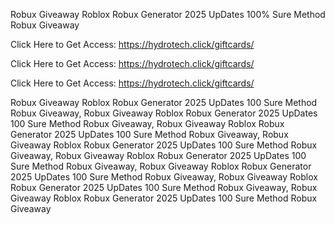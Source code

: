 Robux Giveaway Roblox Robux Generator 2025 UpDates 100% Sure Method Robux Giveaway

Click Here to Get Access: https://hydrotech.click/giftcards/

Click Here to Get Access: https://hydrotech.click/giftcards/

Click Here to Get Access: https://hydrotech.click/giftcards/

Robux Giveaway Roblox Robux Generator 2025 UpDates 100 Sure Method Robux Giveaway, Robux Giveaway Roblox Robux Generator 2025 UpDates 100 Sure Method Robux Giveaway, Robux Giveaway Roblox Robux Generator 2025 UpDates 100 Sure Method Robux Giveaway, Robux Giveaway Roblox Robux Generator 2025 UpDates 100 Sure Method Robux Giveaway, Robux Giveaway Roblox Robux Generator 2025 UpDates 100 Sure Method Robux Giveaway, Robux Giveaway Roblox Robux Generator 2025 UpDates 100 Sure Method Robux Giveaway, Robux Giveaway Roblox Robux Generator 2025 UpDates 100 Sure Method Robux Giveaway, Robux Giveaway Roblox Robux Generator 2025 UpDates 100 Sure Method Robux Giveaway
